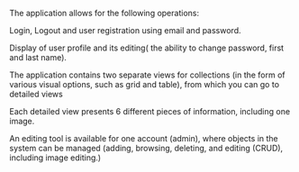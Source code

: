 The application allows for the following operations:


Login, Logout and user registration using email and password.
    
Display of user profile and its editing( the ability to change password, first and last name).
    
The application contains two separate views for collections (in the form of various visual options, such as grid and table), from which you can go to detailed views
    
Each detailed view presents 6 different pieces of information, including one image.
      
An editing tool is available for one account (admin), where objects in the system can be managed (adding, browsing, deleting, and editing (CRUD), including image editing.)
